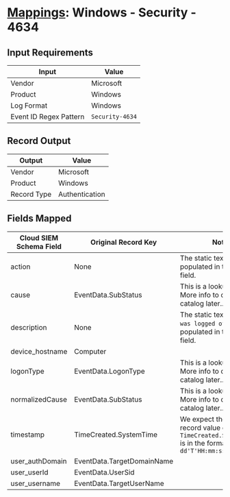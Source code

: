 # [Mappings](README.md): Windows - Security - 4634

## Input Requirements

|Input|Value|
|-----|-----|
|Vendor|Microsoft|
|Product|Windows|
|Log Format|Windows|
|Event ID Regex Pattern|`Security-4634`|

## Record Output

|Output|Value|
|------|-----|
|Vendor|Microsoft|
|Product|Windows|
|Record Type|Authentication|

## Fields Mapped

|Cloud SIEM Schema Field|Original Record Key|Notes|
|-----------------------|-------------------|-----|
|action|None|The static text `log off` is populated in this schema field.|
|cause|EventData.SubStatus|This is a lookup field. More info to come in the catalog later...|
|description|None|The static text `An account was logged off` is populated in this schema field.|
|device_hostname|Computer||
|logonType|EventData.LogonType|This is a lookup field. More info to come in the catalog later...|
|normalizedCause|EventData.SubStatus|This is a lookup field. More info to come in the catalog later...|
|timestamp|TimeCreated.SystemTime|We expect the orginal record value of `TimeCreated.SystemTime` is in the format `yyyy-MM-dd'T'HH:mm:ss.SSSSSSSSSZ`|
|user_authDomain|EventData.TargetDomainName||
|user_userId|EventData.UserSid||
|user_username|EventData.TargetUserName||

